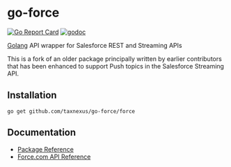 # go-force

[![Go Report Card](https://goreportcard.com/badge/github.com/taxnexus/go-force)](https://goreportcard.com/report/github.com/taxnexus/go-force)
[![godoc](https://img.shields.io/badge/godoc-reference-blue.svg)](https://godoc.org/github.com/taxnexus/go-force)

[Golang](http://golang.org/) API wrapper for Salesforce REST and Streaming APIs

This is a fork of an older package principally written by earlier contributors that has been enhanced to support Push topics in the Salesforce Streaming API.

## Installation

    go get github.com/taxnexus/go-force/force

## Documentation

- [Package Reference](http://godoc.org/github.com/taxnexus/go-force/force)
- [Force.com API Reference](http://www.salesforce.com/us/developer/docs/api_rest/)
